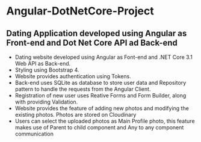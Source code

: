# Angular-DotNetCore-Project
## Dating Application developed using Angular as Front-end and Dot Net Core API ad Back-end
<ul>
<li>Dating website developed using Angular as Font-end and .NET Core 3.1 Web API as Back-end.</li>
<li>Styling using Bootstrap 4.</li>
<li>Website provides authentication using Tokens.</li>
<li>Back-end uses SQLite as database to store user data and Repository pattern to handle the requests from the Angular Client.</li>
<li>Registration of new user uses Reative Forms and Form Builder, along with providing Validation.</li>
<li>Website provides the feature of adding new photos and modifying the existing photos. Photos are stored on Cloudinary</li>
<li>Users can select the uploaded photos as Main Profile photo, this feature makes use of Parent to child component and Any to any component communication</li>
</ul>
